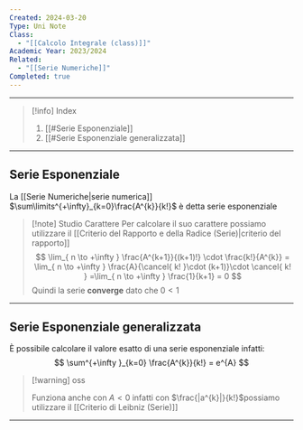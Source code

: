 ```yaml
---
Created: 2024-03-20
Type: Uni Note
Class:
  - "[[Calcolo Integrale (class)]]"
Academic Year: 2023/2024
Related:
  - "[[Serie Numeriche]]"
Completed: true
---
```

---

>[!info] Index
>1. [[#Serie Esponenziale]]
>2. [[#Serie Esponenziale generalizzata]]

---
## Serie Esponenziale

La [[Serie Numeriche|serie numerica]] $\sum\limits^{+\infty}_{k=0}\frac{A^{k}}{k!}$ è detta serie esponenziale

>[!note] Studio Carattere
>Per calcolare il suo carattere possiamo utilizzare il [[Criterio del Rapporto e della Radice (Serie)|criterio del rapporto]]
>$$
>\lim_{ n \to +\infty } \frac{A^{k+1}}{(k+1)!} \cdot \frac{k!}{A^{k}} = \lim_{ n \to +\infty } \frac{A}{\cancel{ k! }\cdot (k+1)}\cdot \cancel{ k! } =\lim_{ n \to +\infty } \frac{1}{k+1} = 0
>$$
>Quindi la serie **converge** dato che $0<1$

---
## Serie Esponenziale generalizzata
È possibile calcolare il valore esatto di una serie esponenziale infatti:
$$
\sum^{+\infty }_{k=0} \frac{A^{k}}{k!} = e^{A}
$$

 >[!warning] oss
 >
>Funziona anche con $A<0$ infatti con $\frac{|a^{k}|}{k!}$​ possiamo utilizzare il [[Criterio di Leibniz (Serie)]]

---